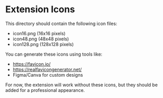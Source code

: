 # Extension Icons

This directory should contain the following icon files:
- icon16.png (16x16 pixels)
- icon48.png (48x48 pixels)  
- icon128.png (128x128 pixels)

You can generate these icons using tools like:
- https://favicon.io/
- https://realfavicongenerator.net/
- Figma/Canva for custom designs

For now, the extension will work without these icons, but they should be added for a professional appearance.